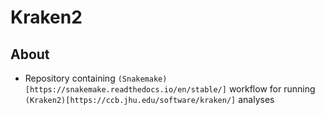 # Kraken2

## About
- Repository containing `(Snakemake)[https://snakemake.readthedocs.io/en/stable/]` workflow for running `(Kraken2)[https://ccb.jhu.edu/software/kraken/]` analyses
